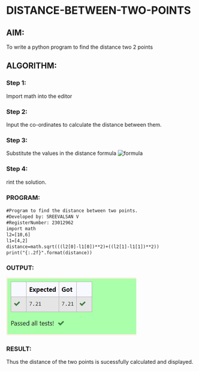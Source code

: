 # DISTANCE-BETWEEN-TWO-POINTS

## AIM:
To write a python program to find the distance two 2 points
## ALGORITHM:
### Step 1:
 Import math into the editor
### Step 2: 
Input the co-ordinates to calculate the distance between them.
### Step 3: 
Substitute the values in the distance formula  ![formula](/formula.JPG)
### Step 4: 
rint the solution.
### PROGRAM:
```
#Program to find the distance between two points.
#Developed by: SREEVALSAN V
#RegisterNumber: 23012962
import math 
l2=[10,6]
l1=[4,2]
distance=math.sqrt(((l2[0]-l1[0])**2)+((l2[1]-l1[1])**2))
print("{:.2f}".format(distance))
```
  
### OUTPUT:

![Alt text](image.png)

### RESULT:
Thus the distance of the two points is sucessfully calculated and displayed.
